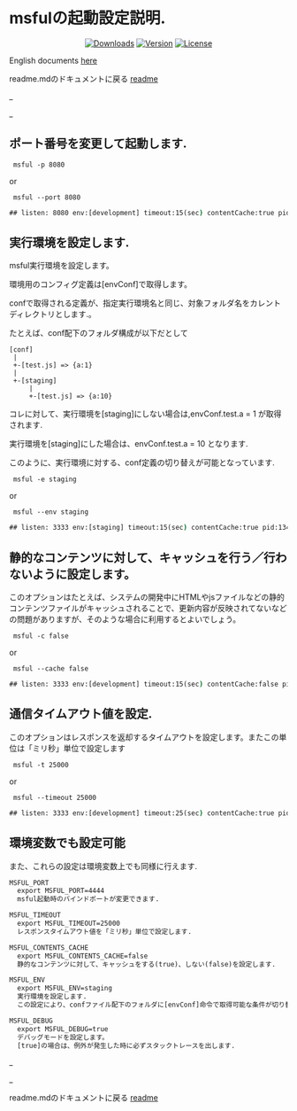# msfulの起動設定説明.

<p align="center">
  <a href="https://www.npmjs.com/package/msful"><img src="https://img.shields.io/npm/dt/msful.svg" alt="Downloads"></a>
  <a href="https://www.npmjs.com/package/msful"><img src="https://img.shields.io/npm/v/msful.svg" alt="Version"></a>
  <a href="https://www.npmjs.com/package/msful"><img src="https://img.shields.io/npm/l/msful.svg" alt="License"></a>
</p>

English documents [here](https://github.com/maachang/msful/blob/master/docs/ENG/startup.md)

readme.mdのドキュメントに戻る [readme](https://github.com/maachang/msful/blob/master/README_JP.md)

_

_

## ポート番号を変更して起動します.

```
 msful -p 8080
```

or 

```
 msful --port 8080
```

```cmd
## listen: 8080 env:[development] timeout:15(sec) contentCache:true pid:13400

```

## 実行環境を設定します.

msful実行環境を設定します。

環境用のコンフィグ定義は[envConf]で取得します。

confで取得される定義が、指定実行環境名と同じ、対象フォルダ名をカレントディレクトリとします.。

たとえば、conf配下のフォルダ構成が以下だとして 

~~~
[conf]
 |
 +-[test.js] => {a:1}
 |
 +-[staging]
     |
     +-[test.js] => {a:10}
~~~

コレに対して、実行環境を[staging]にしない場合は,envConf.test.a = 1 が取得されます. 

実行環境を[staging]にした場合は、envConf.test.a = 10 となります. 

このように、実行環境に対する、conf定義の切り替えが可能となっています.

```
 msful -e staging
```

or 

```
 msful --env staging
```

```cmd
## listen: 3333 env:[staging] timeout:15(sec) contentCache:true pid:13400

```

## 静的なコンテンツに対して、キャッシュを行う／行わないように設定します。

このオプションはたとえば、システムの開発中にHTMLやjsファイルなどの静的コンテンツファイルがキャッシュされることで、更新内容が反映されてないなどの問題がありますが、そのような場合に利用するとよいでしょう。

```
 msful -c false
```

or 

```
 msful --cache false
```

```cmd
## listen: 3333 env:[development] timeout:15(sec) contentCache:false pid:13400

```

## 通信タイムアウト値を設定.

このオプションはレスポンスを返却するタイムアウトを設定します。またこの単位は「ミリ秒」単位で設定します

```
 msful -t 25000
```

or 

```
 msful --timeout 25000
```

```cmd
## listen: 3333 env:[development] timeout:25(sec) contentCache:true pid:13400
```

## 環境変数でも設定可能

また、これらの設定は環境変数上でも同様に行えます.

```cmd
MSFUL_PORT
  export MSFUL_PORT=4444
  msful起動時のバインドポートが変更できます.

MSFUL_TIMEOUT
  export MSFUL_TIMEOUT=25000
  レスポンスタイムアウト値を「ミリ秒」単位で設定します.

MSFUL_CONTENTS_CACHE
  export MSFUL_CONTENTS_CACHE=false
  静的なコンテンツに対して、キャッシュをする(true)、しない(false)を設定します.

MSFUL_ENV
  export MSFUL_ENV=staging
  実行環境を設定します.
  この設定により、confファイル配下のフォルダに[envConf]命令で取得可能な条件が切り替わります.

MSFUL_DEBUG
  export MSFUL_DEBUG=true
  デバッグモードを設定します。
  [true]の場合は、例外が発生した時に必ずスタックトレースを出します.
```
_

_

readme.mdのドキュメントに戻る [readme](https://github.com/maachang/msful/blob/master/README_JP.md)